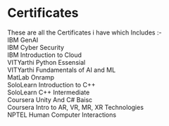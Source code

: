 # Certificates
These are all the Certificates i have which Includes :- 
<br>
IBM GenAI
<br>
IBM Cyber Security
<br>
IBM Introduction to Cloud
<br>
VITYarthi Python Essensial
<br>
VITYarthi Fundamentals of AI and ML
<br>
MatLab Onramp
<br>
SoloLearn Introduction to C++
<br>
SoloLearn C++ Intermediate
<br>
Coursera Unity And C# Baisc
<br>
Coursera Intro to AR, VR, MR, XR Technologies
<br>
NPTEL Human Computer Interactions
